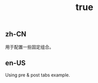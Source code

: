 ﻿---
order: 2
title:
  zh-CN: 前置/后置标签
  en-US: Pre / Post tab
---

## zh-CN
用于配置一些固定组合。


## en-US
Using pre & post tabs example.
